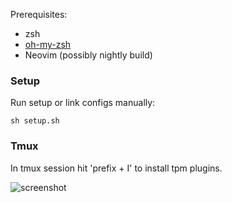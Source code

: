 Prerequisites:

- zsh
- [oh-my-zsh](https://ohmyz.sh/#install)
- Neovim (possibly nightly build)

### Setup

Run setup or link configs manually:

```shell
sh setup.sh
```

### Tmux

In tmux session hit 'prefix + I' to install tpm plugins.


![screenshot](https://github.com/domsley/dotfiles/assets/16507635/86cf5868-217e-4917-93be-363dd748a1f5)
